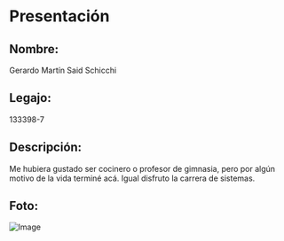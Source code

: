 # Presentación

## **Nombre:** 
Gerardo Martín Said Schicchi

## **Legajo:** 
133398-7

## **Descripción:**
Me hubiera gustado ser cocinero o profesor de gimnasia, pero por algún motivo de la vida terminé acá.
Igual disfruto la carrera de sistemas.

## **Foto:**
![Image](https://github.com/user-attachments/assets/d2affcd9-88a4-481a-a156-4d7efd91b3fe|width:50%)
